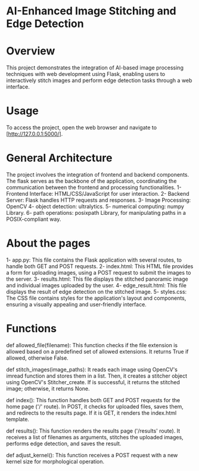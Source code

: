 # AI-Enhanced Image Stitching and Edge Detection

# Overview
This project demonstrates the integration of AI-based image processing techniques with web development using Flask, enabling users to interactively stitch images and perform edge detection tasks through a web interface.


# Usage
To access the project, open the web browser and navigate to [http://127.0.0.1:5000/].


# General Architecture
The project involves the integration of frontend and backend components. The flask serves as the backbone of the application, coordinating the communication between the frontend and processing functionalities.
1-	Frontend Interface: HTML/CSS/JavaScript for user interaction.
2-	Backend Server: Flask handles HTTP requests and responses.
3-	Image Processing: OpenCV
4-	object detection: ultralytics.
5-	numerical computing: numpy Library.
6-	path operations: posixpath Library, for manipulating paths in a POSIX-compliant way.

# About the pages
1-	app.py: This file contains the Flask application with several routes, to handle both GET and POST requests.
2-	index.html: This HTML file provides a form for uploading images, using a POST request to submit the images to the server.
3-	results.html: This file displays the stitched panoramic image and individual images uploaded by the user.
4-	edge_result.html: This file displays the result of edge detection on the stitched image.
5-	styles.css: The CSS file contains styles for the application's layout and components, ensuring a visually appealing and user-friendly interface.


# Functions

def allowed_file(filename):
This function checks if the file extension is allowed based on a predefined set of allowed extensions. It returns True if allowed, otherwise False.

def stitch_images(image_paths):
It reads each image using OpenCV's imread function and stores them in a list. Then, it creates a stitcher object using OpenCV's Stitcher_create. If is successful, it returns the stitched image; otherwise, it returns None.

def index():
This function handles both GET and POST requests for the home page ('/' route). In POST, it checks for uploaded files, saves them, and redirects to the results page. If it is GET, it renders the index.html template.

def results():
This function renders the results page ('/results' route). It receives a list of filenames as arguments, stitches the uploaded images, performs edge detection, and saves the result.

def adjust_kernel():
This function receives a POST request with a new kernel size for morphological operation.





